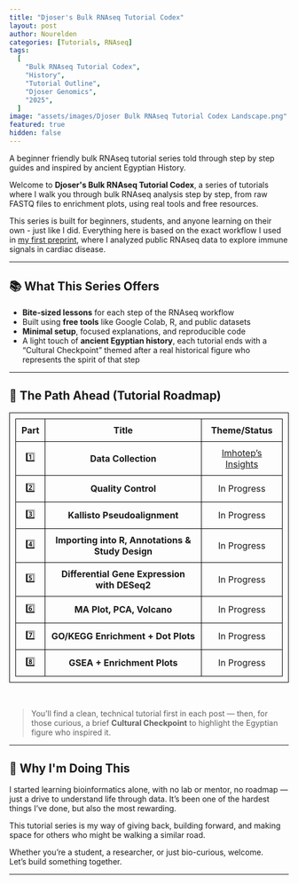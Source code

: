 ```yaml
---
title: "Djoser's Bulk RNAseq Tutorial Codex"
layout: post
author: Nourelden
categories: [Tutorials, RNAseq]
tags:
  [
    "Bulk RNAseq Tutorial Codex",
    "History",
    "Tutorial Outline",
    "Djoser Genomics",
    "2025",
  ]
image: "assets/images/Djoser Bulk RNAseq Tutorial Codex Landscape.png"
featured: true
hidden: false
---
```


A beginner friendly bulk RNAseq tutorial series told through step by step guides and inspired by ancient Egyptian History.

Welcome to **Djoser's Bulk RNAseq Tutorial Codex**, a series of tutorials where I walk you through bulk RNAseq analysis step by step, from raw FASTQ files to enrichment plots, using real tools and free resources.

This series is built for beginners, students, and anyone learning on their own - just like I did. Everything here is based on the exact workflow I used in [my first preprint](https://doi.org/10.1101/2025.05.18.654713), where I analyzed public RNAseq data to explore immune signals in cardiac disease.

---

## 📚 What This Series Offers

- **Bite-sized lessons** for each step of the RNAseq workflow
- Built using **free tools** like Google Colab, R, and public datasets
- **Minimal setup**, focused explanations, and reproducible code
- A light touch of **ancient Egyptian history**, each tutorial ends with a “Cultural Checkpoint” themed after a real historical figure who represents the spirit of that step

---

## 🧭 The Path Ahead (Tutorial Roadmap)

<!-- | Part | Title                                            | Theme                  |
| ---- | ------------------------------------------------ | ---------------------- |
| 1️⃣   | **Collecting Data & FASTQC**                     | _Imhotep’s Insight_    |
| 2️⃣   | **Kallisto Pseudoalignment**                     | _Senusret’s Precision_ |
| 3️⃣   | **Importing into R, Annotations & Study Design** | _Ptahhotep’s Order_    |
| 4️⃣   | **Differential Gene Expression with DESeq2**     | _Hatshepsut’s Resolve_ |
| 5️⃣   | **MA Plot, PCA, Volcano**                        | _Ramesses’ Reveal_     |
| 6️⃣   | **GO/KEGG Enrichment + Dot Plots**               | _Merit-Ptah’s Clarity_ |
| 7️⃣   | **GSEA + Enrichment Plots**                      | _Thutmose’s Strategy_  | -->

| Part | Title                                            | Theme/Status                                                       |
| ---- | ------------------------------------------------ | ------------------------------------------------------------------ |
| 1️⃣   | **Data Collection**                              | [Imhotep’s Insights]({{site_baseurl}}/Scroll-1-Imhoteps-Insights/) |
| 2️⃣   | **Quality Control**                              | In Progress                                                        |
| 3️⃣   | **Kallisto Pseudoalignment**                     | In Progress                                                        |
| 4️⃣   | **Importing into R, Annotations & Study Design** | In Progress                                                        |
| 5️⃣   | **Differential Gene Expression with DESeq2**     | In Progress                                                        |
| 6️⃣   | **MA Plot, PCA, Volcano**                        | In Progress                                                        |
| 7️⃣   | **GO/KEGG Enrichment + Dot Plots**               | In Progress                                                        |
| 8️⃣   | **GSEA + Enrichment Plots**                      | In Progress                                                        |

<br />

> You’ll find a clean, technical tutorial first in each post — then, for those curious, a brief **Cultural Checkpoint** to highlight the Egyptian figure who inspired it.

---

## 💬 Why I'm Doing This

I started learning bioinformatics alone, with no lab or mentor, no roadmap — just a drive to understand life through data. It’s been one of the hardest things I’ve done, but also the most rewarding.

This tutorial series is my way of giving back, building forward, and making space for others who might be walking a similar road.

Whether you’re a student, a researcher, or just bio-curious, welcome.  
Let’s build something together.

---

<style>
table, th, td {
    border: 1px solid black;
    border-collapse: collapse;
    padding: 10px;
    text-align: center;
}
</style>
